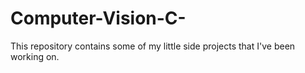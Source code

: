 # Computer-Vision-C-
This repository contains some of my little side projects that I've been working on.
